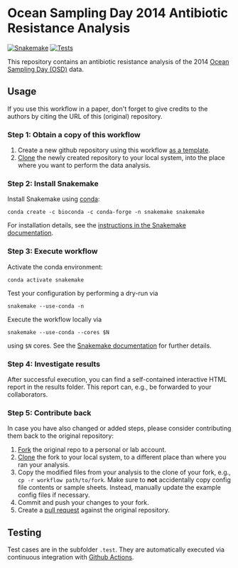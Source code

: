# Ocean Sampling Day 2014 Antibiotic Resistance Analysis

[![Snakemake](https://img.shields.io/badge/snakemake-≥6.6.1-brightgreen.svg)](https://snakemake.bitbucket.io)
[![Tests](https://github.com/thomasbtf/OSD/actions/workflows/main.yaml/badge.svg?branch=master)](https://github.com/thomasbtf/OSD/actions/workflows/main.yaml)

This repository contains an antibiotic resistance analysis of the 2014 [Ocean Sampling Day (OSD)](https://github.com/MicroB3-IS/osd-analysis) data.

## Usage

If you use this workflow in a paper, don't forget to give credits to the authors by citing the URL of this (original) repository.

### Step 1: Obtain a copy of this workflow

1. Create a new github repository using this workflow [as a template](https://help.github.com/en/articles/creating-a-repository-from-a-template).
2. [Clone](https://help.github.com/en/articles/cloning-a-repository) the newly created repository to your local system, into the place where you want to perform the data analysis.

### Step 2: Install Snakemake

Install Snakemake using [conda](https://conda.io/projects/conda/en/latest/user-guide/install/index.html):

    conda create -c bioconda -c conda-forge -n snakemake snakemake

For installation details, see the [instructions in the Snakemake documentation](https://snakemake.readthedocs.io/en/stable/getting_started/installation.html).

### Step 3: Execute workflow

Activate the conda environment:

    conda activate snakemake

Test your configuration by performing a dry-run via

    snakemake --use-conda -n

Execute the workflow locally via

    snakemake --use-conda --cores $N

using `$N` cores. See the [Snakemake documentation](https://snakemake.readthedocs.io/en/stable/executable.html) for further details.

### Step 4: Investigate results

After successful execution, you can find a self-contained interactive HTML report in the results folder.
This report can, e.g., be forwarded to your collaborators.

### Step 5: Contribute back

In case you have also changed or added steps, please consider contributing them back to the original repository:

1. [Fork](https://help.github.com/en/articles/fork-a-repo) the original repo to a personal or lab account.
2. [Clone](https://help.github.com/en/articles/cloning-a-repository) the fork to your local system, to a different place than where you ran your analysis.
3. Copy the modified files from your analysis to the clone of your fork, e.g., `cp -r workflow path/to/fork`. Make sure to **not** accidentally copy config file contents or sample sheets. Instead, manually update the example config files if necessary.
4. Commit and push your changes to your fork.
5. Create a [pull request](https://help.github.com/en/articles/creating-a-pull-request) against the original repository.

## Testing

Test cases are in the subfolder `.test`. They are automatically executed via continuous integration with [Github Actions](https://github.com/features/actions).
